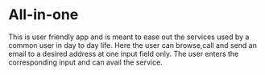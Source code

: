 # All-in-one
This is user friendly app and is meant to ease out the services used by a common user in day to day life.
Here the user can browse,call and send an email to a desired address at one input field only.
The user enters the corresponding input and can avail the service.
